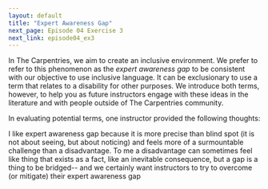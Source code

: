 ```yaml
---
layout: default
title: "Expert Awareness Gap"
next_page: Episode 04 Exercise 3
next_link: episode04_ex3
---
```



In The Carpentries, we aim to create an inclusive environment. We prefer to refer to this
phenomenon as the *expert awareness gap* to be consistent with our objective to use
inclusive language. It can be exclusionary to use a term that relates to a disability
for other purposes. We introduce both terms, however, to help you as future
instructors engage with these ideas in
the literature and with people outside of The Carpentries community.

In evaluating potential terms, one instructor provided the following thoughts:

I like expert awareness gap because it is more precise than blind spot
(it is not about seeing, but about noticing) and feels more of a surmountable
challenge than a disadvantage. To me a disadvantage can sometimes feel like
thing that exists as a fact, like an inevitable consequence, but a gap is a
thing to be bridged-- and we certainly want instructors to try to overcome
(or mitigate) their expert awareness gap
